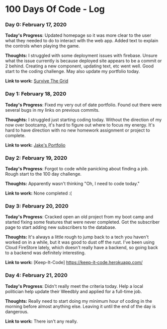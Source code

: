 # 100 Days Of Code - Log

### Day 0: February 17, 2020

**Today's Progress**: Updated homepage so it was more clear to the user what they needed to do to interact with the web app. Added text to explain the controls when playing the game.

**Thoughts:** I struggled with some deployment issues with firebase. Unsure what the issue currently is because deployed site appears to be a commit or 2 behind. Creating a new component, updating text, etc went well. Good start to the coding challenge. May also update my portfolio today.

**Link to work:** [Survive The Grid](https://survive-the-grid.firebaseapp.com/)


### Day 1: February 18, 2020

**Today's Progress**: Fixed my very out of date portfolio. Found out there were several bugs in my links on previous commits.

**Thoughts:** I struggled just starting coding today. Without the direction of my now over bootcamp, it's hard to figure out where to focus my energy. It's hard to have direction with no new homework assignment or project to complete.

**Link to work:** [Jake's Portfolio](https://www.jakeotoole.com/)

### Day 2: February 19, 2020

**Today's Progress**: Forgot to code while panicking about finding a job. Rough start to the 100 day challenge.

**Thoughts:** Apparently wasn't thinking "Oh, I need to code today."

**Link to work:** None completed :(

### Day 3: February 20, 2020

**Today's Progress**: Cracked open an old project from my boot camp and started fixing some features that were never completed. Got the subscriber page to start adding new subscribers to the database.

**Thoughts:** It's always a little rough to jump back to a tech you haven't worked on in a while, but it was good to dust off the rust. I've been using Cloud FireStore lately, which doesn't really have a backend, so going back to a backend was definitely interesting.

**Link to work:**  [Keep-It-Code] https://keep-it-code.herokuapp.com/

### Day 4: February 21, 2020

**Today's Progress**: Didn't really meet the criteria today. Help a local politician help update their Weedbly and applied for a full-time job.

**Thoughts:** Really need to start doing my minimum hour of coding in the morning before almost anything else. Leaving it until the end of the day is dangerous.

**Link to work:**  There isn't any really.


<!-- ### Day 0: February 30, 2016 (Example 2)
##### (delete me or comment me out)

**Today's Progress**: Fixed CSS, worked on canvas functionality for the app.

**Thoughts**: I really struggled with CSS, but, overall, I feel like I am slowly getting better at it. Canvas is still new for me, but I managed to figure out some basic functionality.

**Link(s) to work**: [Calculator App](http://www.example.com)


### Day 1: June 27, Monday

**Today's Progress**: I've gone through many exercises on FreeCodeCamp.

**Thoughts** I've recently started coding, and it's a great feeling when I finally solve an algorithm challenge after a lot of attempts and hours spent.

**Link(s) to work**
1. [Find the Longest Word in a String](https://www.freecodecamp.com/challenges/find-the-longest-word-in-a-string)
2. [Title Case a Sentence](https://www.freecodecamp.com/challenges/title-case-a-sentence) -->
